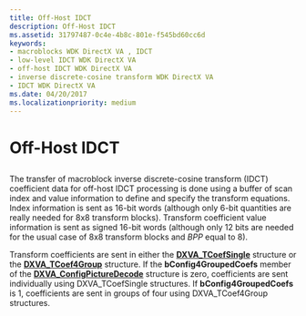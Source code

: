 ```yaml
---
title: Off-Host IDCT
description: Off-Host IDCT
ms.assetid: 31797487-0c4e-4b8c-801e-f545bd60cc6d
keywords:
- macroblocks WDK DirectX VA , IDCT
- low-level IDCT WDK DirectX VA
- off-host IDCT WDK DirectX VA
- inverse discrete-cosine transform WDK DirectX VA
- IDCT WDK DirectX VA
ms.date: 04/20/2017
ms.localizationpriority: medium
---
```


# Off-Host IDCT


## <span id="_off_host_idct"></span><span id="_OFF_HOST_IDCT"></span>


The transfer of macroblock inverse discrete-cosine transform (IDCT) coefficient data for off-host IDCT processing is done using a buffer of scan index and value information to define and specify the transform equations. Index information is sent as 16-bit words (although only 6-bit quantities are really needed for 8x8 transform blocks). Transform coefficient value information is sent as signed 16-bit words (although only 12 bits are needed for the usual case of 8x8 transform blocks and *BPP* equal to 8).

Transform coefficients are sent in either the [**DXVA\_TCoefSingle**](https://msdn.microsoft.com/library/windows/hardware/ff564060) structure or the [**DXVA\_TCoef4Group**](https://msdn.microsoft.com/library/windows/hardware/ff564053) structure. If the **bConfig4GroupedCoefs** member of the [**DXVA\_ConfigPictureDecode**](https://msdn.microsoft.com/library/windows/hardware/ff563133) structure is zero, coefficients are sent individually using DXVA\_TCoefSingle structures. If **bConfig4GroupedCoefs** is 1, coefficients are sent in groups of four using DXVA\_TCoef4Group structures.

 

 





